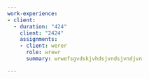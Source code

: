 ```yaml
---
work-experience:
- client:
  - duration: "424"
    client: "2424"
    assignments:
    - client: werer
      role: wrewr
      summary: wrwefsgvdskjvhdsjvndsjvndjvn

---
```

